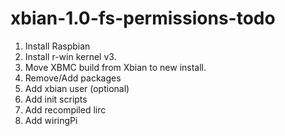 xbian-1.0-fs-permissions-todo
=============================
1. Install Raspbian
2. Install r-win kernel v3.
3. Move XBMC build from Xbian to new install.
4. Remove/Add packages
5. Add xbian user (optional)
6. Add init scripts
7. Add recompiled lirc
8. Add wiringPi